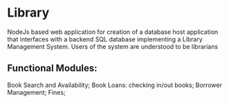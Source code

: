 # Library
NodeJs based web application for creation of a database host application that interfaces with a backend SQL database implementing a Library Management System. Users of the system are understood to be librarians

## Functional Modules:
Book Search and Availability;
Book Loans: checking in/out books;
Borrower Management;
Fines;


